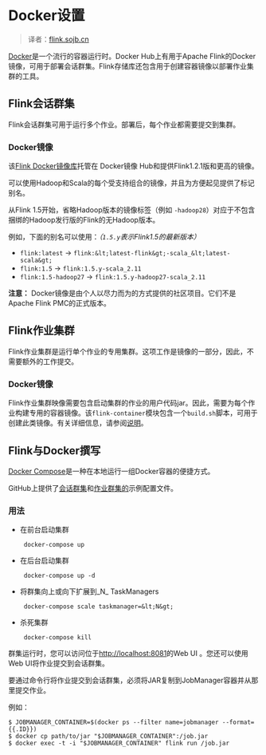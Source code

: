 

# Docker设置

> 译者：[flink.sojb.cn](https://flink.sojb.cn/)


[Docker](https://www.docker.com)是一个流行的容器运行时。Docker Hub上有用于Apache Flink的Docker镜像，可用于部署会话群集。Flink存储库还包含用于创建容器镜像以部署作业集群的工具。

## Flink会话群集

Flink会话群集可用于运行多个作业。部署后，每个作业都需要提交到集群。

### Docker镜像

该[Flink Docker镜像库](https://hub.docker.com/_/flink/)托管在 Docker镜像 Hub和提供Flink1.2.1版和更高的镜像。

可以使用Hadoop和Scala的每个受支持组合的镜像，并且为方便起见提供了标记别名。

从Flink 1.5开始，省略Hadoop版本的镜像标签（例如 `-hadoop28`）对应于不包含捆绑的Hadoop发行版的Flink的无Hadoop版本。

例如，下面的别名可以使用：_（`1.5.y`表示Flink1.5的最新版本）_

*   `flink:latest` → `flink:&lt;latest-flink&gt;-scala_&lt;latest-scala&gt;`
*   `flink:1.5` → `flink:1.5.y-scala_2.11`
*   `flink:1.5-hadoop27` → `flink:1.5.y-hadoop27-scala_2.11`

**注意：** Docker镜像是由个人以尽力而为的方式提供的社区项目。它们不是Apache Flink PMC的正式版本。

## Flink作业集群

Flink作业集群是运行单个作业的专用集群。这项工作是镜像的一部分，因此，不需要额外的工作提交。

### Docker镜像

Flink作业集群映像需要包含启动集群的作业的用户代码jar。因此，需要为每个作业构建专用的容器镜像。该`flink-container`模块包含一个`build.sh`脚本，可用于创建此类镜像。有关详细信息，请参阅[说明](https://github.com/apache/flink/blob/master/flink-container/docker/README.md)。

## Flink与Docker撰写

[Docker Compose](https://docs.docker.com/compose/)是一种在本地运行一组Docker容器的便捷方式。

GitHub上提供了[会话群集](https://github.com/docker-flink/examples/blob/master/docker-compose.yml)和[作业群集的](https://github.com/apache/flink/blob/master/flink-container/docker/docker-compose.yml)示例配置文件。

### 用法

*   在前台启动集群

    ```
     docker-compose up 
    ```

*   在后台启动集群

    ```
     docker-compose up -d 
    ```

*   将群集向上或向下扩展到_N_ TaskManagers

    ```
     docker-compose scale taskmanager=&lt;N&gt; 
    ```

*   杀死集群

    ```
     docker-compose kill 
    ```

群集运行时，您可以访问位于[http://localhost:8081](#)的Web UI 。您还可以使用Web UI将作业提交到会话群集。

要通过命令行将作业提交到会话群集，必须将JAR复制到JobManager容器并从那里提交作业。

例如：

```
$ JOBMANAGER_CONTAINER=$(docker ps --filter name=jobmanager --format={{.ID}})
$ docker cp path/to/jar "$JOBMANAGER_CONTAINER":/job.jar
$ docker exec -t -i "$JOBMANAGER_CONTAINER" flink run /job.jar 
```


